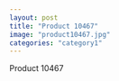 ```yaml
---
layout: post
title: "Product 10467"
image: "product10467.jpg"
categories: "category1"
---
```

Product 10467
